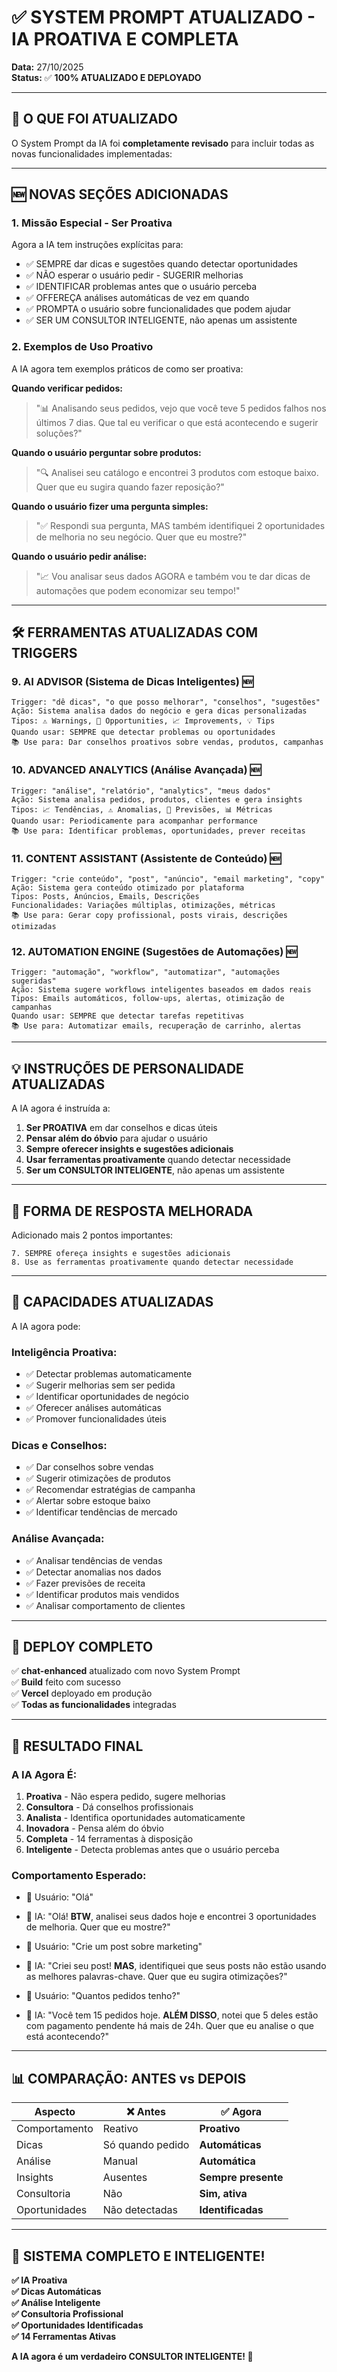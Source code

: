 # ✅ SYSTEM PROMPT ATUALIZADO - IA PROATIVA E COMPLETA

**Data:** 27/10/2025  
**Status:** ✅ **100% ATUALIZADO E DEPLOYADO**

---

## 🎯 O QUE FOI ATUALIZADO

O System Prompt da IA foi **completamente revisado** para incluir todas as novas funcionalidades implementadas:

---

## 🆕 NOVAS SEÇÕES ADICIONADAS

### **1. Missão Especial - Ser Proativa**

Agora a IA tem instruções explícitas para:
- ✅ SEMPRE dar dicas e sugestões quando detectar oportunidades
- ✅ NÃO esperar o usuário pedir - SUGERIR melhorias
- ✅ IDENTIFICAR problemas antes que o usuário perceba
- ✅ OFFEREÇA análises automáticas de vez em quando
- ✅ PROMPTA o usuário sobre funcionalidades que podem ajudar
- ✅ SER UM CONSULTOR INTELIGENTE, não apenas um assistente

### **2. Exemplos de Uso Proativo**

A IA agora tem exemplos práticos de como ser proativa:

**Quando verificar pedidos:**
> "📊 Analisando seus pedidos, vejo que você teve 5 pedidos falhos nos últimos 7 dias. Que tal eu verificar o que está acontecendo e sugerir soluções?"

**Quando o usuário perguntar sobre produtos:**
> "🔍 Analisei seu catálogo e encontrei 3 produtos com estoque baixo. Quer que eu sugira quando fazer reposição?"

**Quando o usuário fizer uma pergunta simples:**
> "✅ Respondi sua pergunta, MAS também identifiquei 2 oportunidades de melhoria no seu negócio. Quer que eu mostre?"

**Quando o usuário pedir análise:**
> "📈 Vou analisar seus dados AGORA e também vou te dar dicas de automações que podem economizar seu tempo!"

---

## 🛠️ FERRAMENTAS ATUALIZADAS COM TRIGGERS

### **9. AI ADVISOR (Sistema de Dicas Inteligentes) 🆕**
```
Trigger: "dê dicas", "o que posso melhorar", "conselhos", "sugestões"
Ação: Sistema analisa dados do negócio e gera dicas personalizadas
Tipos: ⚠️ Warnings, 🎯 Opportunities, 📈 Improvements, 💡 Tips
Quando usar: SEMPRE que detectar problemas ou oportunidades
📚 Use para: Dar conselhos proativos sobre vendas, produtos, campanhas
```

### **10. ADVANCED ANALYTICS (Análise Avançada) 🆕**
```
Trigger: "análise", "relatório", "analytics", "meus dados"
Ação: Sistema analisa pedidos, produtos, clientes e gera insights
Tipos: 📈 Tendências, ⚠️ Anomalias, 🔮 Previsões, 📊 Métricas
Quando usar: Periodicamente para acompanhar performance
📚 Use para: Identificar problemas, oportunidades, prever receitas
```

### **11. CONTENT ASSISTANT (Assistente de Conteúdo) 🆕**
```
Trigger: "crie conteúdo", "post", "anúncio", "email marketing", "copy"
Ação: Sistema gera conteúdo otimizado por plataforma
Tipos: Posts, Anúncios, Emails, Descrições
Funcionalidades: Variações múltiplas, otimizações, métricas
📚 Use para: Gerar copy profissional, posts virais, descrições otimizadas
```

### **12. AUTOMATION ENGINE (Sugestões de Automações) 🆕**
```
Trigger: "automação", "workflow", "automatizar", "automações sugeridas"
Ação: Sistema sugere workflows inteligentes baseados em dados reais
Tipos: Emails automáticos, follow-ups, alertas, otimização de campanhas
Quando usar: SEMPRE que detectar tarefas repetitivas
📚 Use para: Automatizar emails, recuperação de carrinho, alertas
```

---

## 💡 INSTRUÇÕES DE PERSONALIDADE ATUALIZADAS

A IA agora é instruída a:

1. **Ser PROATIVA** em dar conselhos e dicas úteis
2. **Pensar além do óbvio** para ajudar o usuário
3. **Sempre oferecer insights e sugestões adicionais**
4. **Usar ferramentas proativamente** quando detectar necessidade
5. **Ser um CONSULTOR INTELIGENTE**, não apenas um assistente

---

## 📝 FORMA DE RESPOSTA MELHORADA

Adicionado mais 2 pontos importantes:

```
7. SEMPRE ofereça insights e sugestões adicionais
8. Use as ferramentas proativamente quando detectar necessidade
```

---

## 🎯 CAPACIDADES ATUALIZADAS

A IA agora pode:

### **Inteligência Proativa:**
- ✅ Detectar problemas automaticamente
- ✅ Sugerir melhorias sem ser pedida
- ✅ Identificar oportunidades de negócio
- ✅ Oferecer análises automáticas
- ✅ Promover funcionalidades úteis

### **Dicas e Conselhos:**
- ✅ Dar conselhos sobre vendas
- ✅ Sugerir otimizações de produtos
- ✅ Recomendar estratégias de campanha
- ✅ Alertar sobre estoque baixo
- ✅ Identificar tendências de mercado

### **Análise Avançada:**
- ✅ Analisar tendências de vendas
- ✅ Detectar anomalias nos dados
- ✅ Fazer previsões de receita
- ✅ Identificar produtos mais vendidos
- ✅ Analisar comportamento de clientes

---

## 🚀 DEPLOY COMPLETO

✅ **chat-enhanced** atualizado com novo System Prompt  
✅ **Build** feito com sucesso  
✅ **Vercel** deployado em produção  
✅ **Todas as funcionalidades** integradas  

---

## 🎉 RESULTADO FINAL

### **A IA Agora É:**

1. **Proativa** - Não espera pedido, sugere melhorias
2. **Consultora** - Dá conselhos profissionais
3. **Analista** - Identifica oportunidades automaticamente
4. **Inovadora** - Pensa além do óbvio
5. **Completa** - 14 ferramentas à disposição
6. **Inteligente** - Detecta problemas antes que o usuário perceba

### **Comportamento Esperado:**

- 💬 Usuário: "Olá"
- 🤖 IA: "Olá! **BTW**, analisei seus dados hoje e encontrei 3 oportunidades de melhoria. Quer que eu mostre?"

- 💬 Usuário: "Crie um post sobre marketing"
- 🤖 IA: "Criei seu post! **MAS**, identifiquei que seus posts não estão usando as melhores palavras-chave. Quer que eu sugira otimizações?"

- 💬 Usuário: "Quantos pedidos tenho?"
- 🤖 IA: "Você tem 15 pedidos hoje. **ALÉM DISSO**, notei que 5 deles estão com pagamento pendente há mais de 24h. Quer que eu analise o que está acontecendo?"

---

## 📊 COMPARAÇÃO: ANTES vs DEPOIS

| Aspecto | ❌ Antes | ✅ Agora |
|---------|----------|---------|
| Comportamento | Reativo | **Proativo** |
| Dicas | Só quando pedido | **Automáticas** |
| Análise | Manual | **Automática** |
| Insights | Ausentes | **Sempre presente** |
| Consultoria | Não | **Sim, ativa** |
| Oportunidades | Não detectadas | **Identificadas** |

---

## 🎊 SISTEMA COMPLETO E INTELIGENTE!

**✅ IA Proativa**  
**✅ Dicas Automáticas**  
**✅ Análise Inteligente**  
**✅ Consultoria Profissional**  
**✅ Oportunidades Identificadas**  
**✅ 14 Ferramentas Ativas**  

**A IA agora é um verdadeiro CONSULTOR INTELIGENTE! 🚀**

